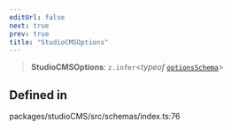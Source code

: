 ```yaml
---
editUrl: false
next: true
prev: true
title: "StudioCMSOptions"
---
```


> **StudioCMSOptions**: `z.infer`\<*typeof* [`optionsSchema`](/typedoc/studiocms-dashboard/schemas/variables/optionsschema/)\>

## Defined in

packages/studioCMS/src/schemas/index.ts:76
